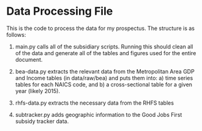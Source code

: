 # Data Processing File

This is the code to process the data for my prospectus. The structure is as follows:

1. main.py calls all of the subsidiary scripts. Running this should clean all of the data and generate all of the tables and figures used for the entire document.

2. bea-data.py extracts the relevant data from the Metropolitan Area GDP and Income tables (in data/raw/bea) and puts them into:
	a) time series tables for each NAICS code, and
	b) a cross-sectional table for a given year (likely 2015). 

3. rhfs-data.py extracts the necessary data from the RHFS tables

4. subtracker.py adds geographic information to the Good Jobs First subsidy tracker data. 
